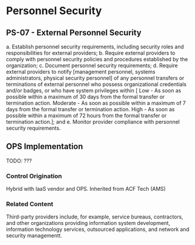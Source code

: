 # Personnel Security
## PS-07 - External Personnel Security

a. Establish personnel security requirements, including security roles and responsibilities for external providers;
b. Require external providers to comply with personnel security policies and procedures established by the organization;
c. Document personnel security requirements;
d. Require external providers to notify [management personnel, systems administrators, physical security personnel] of any personnel transfers or terminations of external personnel who possess organizational credentials and/or badges, or who have system privileges within 
[ Low - As soon as possible within a maximum of 30 days from the formal transfer or termination action.
    Moderate - As soon as possible within a maximum of 7 days from the formal transfer or termination action.
    High - As soon as possible within a maximum of 72 hours from the formal transfer or termination action.]; and
e. Monitor provider compliance with personnel security requirements.

## OPS Implementation

TODO: ???

### Control Origination

Hybrid with IaaS vendor and OPS. Inherited from ACF Tech (AMS)

### Related Content
Third-party providers include, for example, service bureaus, contractors, and other organizations providing information system development, information technology services, outsourced applications, and network and security managementt.
